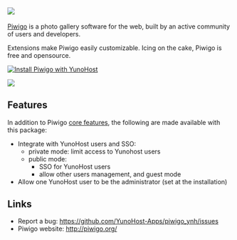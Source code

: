 ## <img src="https://yunohost.org/images/piwigo.png">




[Piwigo](http://piwigo.org) is a photo gallery software for the web, built by an active community of users and developers.

Extensions make Piwigo easily customizable. Icing on the cake, Piwigo is free and opensource.

[![Install Piwigo with YunoHost](https://install-app.yunohost.org/install-with-yunohost.png)](https://install-app.yunohost.org/?app=piwigo)

![](http://piwigo.org/screenshots/homepage/piwigo-batch-manager.png)

## Features

In addition to Piwigo [core features](http://piwigo.org/basics/features), the following are made available with
this package:

 * Integrate with YunoHost users and SSO:
   * private mode: limit access to Yunohost users
   * public mode:
     * SSO for YunoHost users
     * allow other users management, and guest mode
 * Allow one YunoHost user to be the administrator (set at the installation)


## Links

 * Report a bug: https://github.com/YunoHost-Apps/piwigo_ynh/issues
 * Piwigo website: http://piwigo.org/


